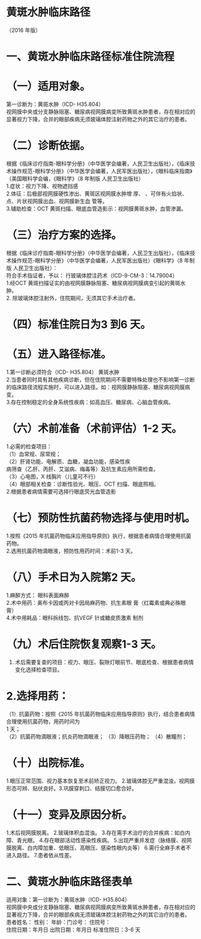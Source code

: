 # 黄斑水肿临床路径  
（2016 年版）  
# 一、黄斑水肿临床路径标准住院流程  
# （一）适用对象。  
第一诊断为：黄斑水肿（ICD- H35.804）  
视网膜中央或分支静脉阻塞、糖尿病视网膜病变所致黄斑水肿患者，存在相对应的显著视力下降，合并的眼部疾病无须玻璃体腔注射药物之外的其它治疗的患者。  
# （二）诊断依据。  
根据《临床诊疗指南-眼科学分册》（中华医学会编著，人民卫生出版社），《临床技术操作规范-眼科学分册》（中华医学会编著，人民军医出版社），《眼科临床指南》（美国眼科学会编，《眼科学》（8 年制版 人民卫生出版社）  
1.症状：视力下降、视物遮挡感  
2.体征：后极部视网膜硬性渗出、黄斑区视网膜水肿增 厚、 、可伴有火焰状、点、片状视网膜出血、视网膜新生血 管等。  
3.辅助检查：OCT 黄斑扫描、眼底血管造影示：视网膜黄斑水肿，血管渗漏。  
# （三）治疗方案的选择。  
根据《临床诊疗指南-眼科学分册》（中华医学会编著，人民卫生出版社），《临床技术操作规范-眼科学分册》（中华医学会编著，人民军医出版社）《眼科学》（8 年制版 人民卫生出版社）：  
符合手术指证者，予以：  行玻璃体腔注药术（ICD-9-CM-3：14.79004）  
1.经OCT 黄斑扫描证实的由视网膜静脉阻塞、糖尿病视网膜病变引起的黄斑水肿。  
2. 除玻璃体腔注射外，住院期间，无须其它手术治疗者。  
# （四）标准住院日为3 到6 天。  
# （五）进入路径标准。  
1.第一诊断必须符合（ICD- H35.804）   黄斑水肿  
2.当患者同时具有其他疾病诊断，但在住院期间不需要特殊处理也不影响第一诊断的临床路径流程实施时，可以进入路径。如：视网膜静脉阻塞、糖尿病视网膜病变。  
3.存在控制稳定的全身系统性疾病：如高血压、糖尿病、心脑血管疾病。  
# （六）术前准备（术前评估）1-2 天。  
1.必需的检查项目：  
（1）血常规、尿常规；  
（2）肝肾功能、电解质、血糖，凝血功能，感染性疾  
病筛查（乙肝、丙肝、艾滋病、梅毒等）及抗生素应用所需检查。  
（3）心电图，X 线胸片（儿童可不行）  
（4）眼部相关检查：诊断性验光、眼压、OCT 扫描、眼底照相。  
2.根据患者病情需要可选择行眼底荧光血管造影  
# （七）预防性抗菌药物选择与使用时机。  
1.按照《2015 年抗菌药物临床应用指导原则》执行，根据患者病情合理使用抗菌药物。  
2.选用抗菌药物滴眼液，预防性用药时间：术前1-3 天。  
# （八）手术日为入院第2 天。  
1.麻醉方式： 眼科表面麻醉  
2.术中用药：奥布卡因或丙对卡因局麻药物、抗生素眼 膏（红霉素或典必殊眼膏）  
4.术中用耗品：眼科拆线包、抗VEGF 针或糖皮质激素 制剂  
# （九）术后住院恢复观察1-3 天。  
1. 术后需要复查的项目：视力、眼压、裂隙灯眼前节、眼底检查、根据患者病情变化选择检查项目。  
# 2.选择用药：  
（1）抗菌药物：按照《2015 年抗菌药物临床应用指导原则》执行，结合患者病情合理使用抗菌药物，用药时间为  
1 天；  
（2）抗菌药物滴眼液；抗炎药物滴眼液； （3）降眼压药物； （4）散瞳剂；  
# （十）出院标准。  
1.眼压正常范围、视力基本恢复至术前矫正视力。 2.玻璃体腔无严重混浊，视网膜形态可辨、贴伏良好。3.巩膜穿刺口、结膜切口愈合好。  
# （十一）变异及原因分析。  
1.术后视网膜脱离。 2.玻璃体积血混浊。 3.存在需手术治疗的合并疾病：如白内障、青光眼。 4.存在眼部活动性感染性疾病。 5.出现严重并发症（脉络膜、视网膜脱离、白内障加重、低眼压、高眼压、感染性眼内炎等） 6.需行全麻手术者不进入路径。 7.患者依从性差。  
# 二、黄斑水肿临床路径表单  
适用对象：第一诊断为：黄斑水肿（ICD- H35.804）  
视网膜中央或分支静脉阻塞、糖尿病视网膜病变所致黄斑水肿患者，存在相对应的显著视力下降，合并的眼部疾病无须玻璃体腔注射药物之外的其它治疗的患者。 患者姓名：  性别：  年龄：门诊号： 住院号：  
住院日期：年月日    出院日期：年月日     标准住院日：3-6 天  
